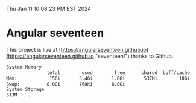 Thu Jan 11 10:08:23 PM EST 2024

# Angular seventeen


This project is live at [https://angularseventeen.github.io](https://angularseventeen.github.io "seventeen!") thanks to Github.

```bash
System Memory
               total        used        free      shared  buff/cache   available
Mem:            15Gi       3.4Gi       1.8Gi       537Mi        10Gi        11Gi
Swap:          8.0Gi       768Ki       8.0Gi
System Storage
513M	.
```
```bash
